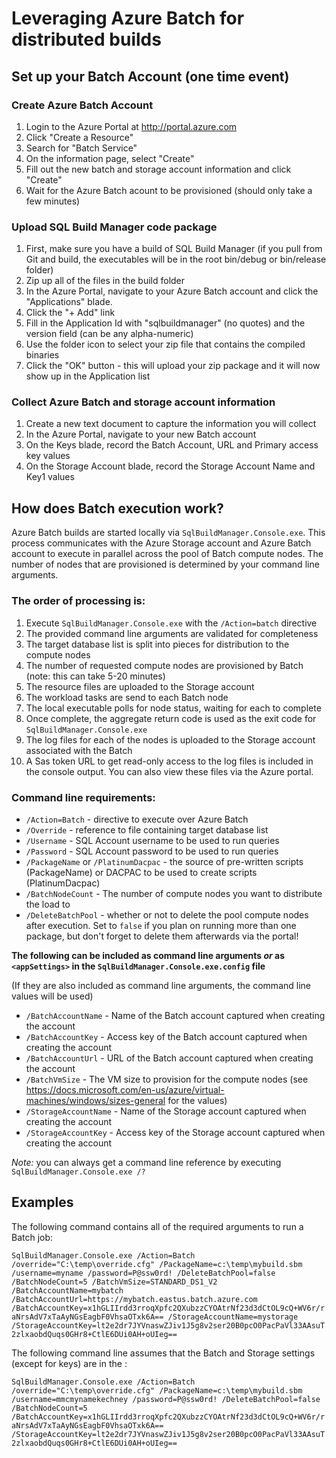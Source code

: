 ﻿# Leveraging Azure Batch for distributed builds

## Set up your Batch Account (one time event)

### Create Azure Batch Account
1. Login to the Azure Portal at <http://portal.azure.com>
2. Click "Create a Resource"
3. Search for "Batch Service"
4. On the information page, select "Create"
5. Fill out the new batch and storage account information and click "Create"
6. Wait for the Azure Batch acount to be provisioned (should only take a few minutes)

### Upload SQL Build Manager code package
1. First, make sure you have a build of SQL Build Manager (if you pull from Git and build, the executables will be in the root bin/debug or bin/release folder)
2. Zip up all of the files in the build folder
3. In the Azure Portal, navigate to your Azure Batch account and click the "Applications" blade.
4. Click the "+ Add" link
5. Fill in the Application Id with "sqlbuildmanager" (no quotes) and the version field (can be any alpha-numeric) 
6. Use the folder icon to select your zip file that contains the compiled binaries
7. Click the "OK" button - this will upload your zip package and it will now show up in the Application list

### Collect Azure Batch and storage account information
1. Create a new text document to capture the information you will collect
2. In the Azure Portal, navigate to your new Batch account 
3. On the Keys blade, record the Batch Account, URL and Primary access key values
4. On the Storage Account blade, record the Storage Account Name and Key1 values

## How does Batch execution work?
Azure Batch builds are started locally via `SqlBuildManager.Console.exe`. This process communicates with the Azure Storage account and Azure Batch account to execute in  parallel across the pool of Batch compute nodes. The number of nodes that are provisioned is determined by your command line arguments.

### The order of processing is:
1. Execute `SqlBuildManager.Console.exe` with the `/Action=batch` directive
2. The provided command line arguments are validated for completeness
3. The target database list is split into pieces for distribution to the compute nodes
4. The number of requested compute nodes are provisioned by Batch (note: this can take 5-20 minutes)
5. The resource files are uploaded to the Storage account 
6. The workload tasks are send to each Batch node
7. The local executable polls for node status, waiting for each to complete
8. Once complete, the aggregate return code is used as the exit code for `SqlBuildManager.Console.exe` 
9. The log files for each of the nodes is uploaded to the Storage account associated with the Batch
10. A Sas token URL to get read-only access to the log files is included in the console output. You can also view these files via the Azure portal. 

### Command line requirements:
* `/Action=Batch` - directive to execute over Azure Batch
* `/Override` - reference to file containing target database list
* `/Username` - SQL Account username to be used to run queries
* `/Password` - SQL Account password to be used to run queries
* `/PackageName` or `/PlatinumDacpac` - the source of pre-written scripts (PackageName) or DACPAC to be used to create scripts (PlatinumDacpac)
* `/BatchNodeCount` - The number of compute nodes you want to distribute the load to
* `/DeleteBatchPool` - whether or not to delete the pool compute nodes after execution. Set to `false` if you plan on running more than one package, but don't forget to delete them afterwards via the portal!

**The following can be included as command line arguments _or_ as `<appSettings>` in the `SqlBuildManager.Console.exe.config` file** 

(If they are also included as command line arguments, the command line values will be used)

* `/BatchAccountName` - Name of the Batch account captured when creating the account 
* `/BatchAccountKey` - Access key of the Batch account captured when creating the account 
* `/BatchAccountUrl` - URL of the Batch account captured when creating the account 
* `/BatchVmSize` - The VM size to provision for the compute nodes (see <https://docs.microsoft.com/en-us/azure/virtual-machines/windows/sizes-general> for the values)
* `/StorageAccountName` - Name of the Storage account captured when creating the account 
* `/StorageAccountKey` - Access key of the Storage account captured when creating the account 

*Note:* you can always get a command line reference by executing `SqlBuildManager.Console.exe /?`


## Examples

The following command contains all of the required arguments to run a Batch job:

`SqlBuildManager.Console.exe /Action=Batch /override="C:\temp\override.cfg" /PackageName=c:\temp\mybuild.sbm /username=myname /password=P@ssw0rd! /DeleteBatchPool=false /BatchNodeCount=5 /BatchVmSize=STANDARD_DS1_V2 /BatchAccountName=mybatch /BatchAccountUrl=https://mybatch.eastus.batch.azure.com /BatchAccountKey=x1hGLIIrdd3rroqXpfc2QXubzzCYOAtrNf23d3dCtOL9cQ+WV6r/raNrsAdV7xTaAyNGsEagbF0VhsaOTxk6A== /StorageAccountName=mystorage /StorageAccountKey=lt2e2dr7JYVnaswZJiv1J5g8v2ser20B0pcO0PacPaVl33AAsuT2zlxaobdQuqs0GHr8+CtlE6DUi0AH+oUIeg==`

The following command line assumes that the Batch and Storage settings (except for keys) are in the <appSettings>:

`SqlBuildManager.Console.exe /Action=Batch /override="C:\temp\override.cfg" /PackageName=c:\temp\mybuild.sbm /username=mmcmynamekechney /password=P@ssw0rd! /DeleteBatchPool=false /BatchNodeCount=5 /BatchAccountKey=x1hGLIIrdd3rroqXpfc2QXubzzCYOAtrNf23d3dCtOL9cQ+WV6r/raNrsAdV7xTaAyNGsEagbF0VhsaOTxk6A== /StorageAccountKey=lt2e2dr7JYVnaswZJiv1J5g8v2ser20B0pcO0PacPaVl33AAsuT2zlxaobdQuqs0GHr8+CtlE6DUi0AH+oUIeg==`
